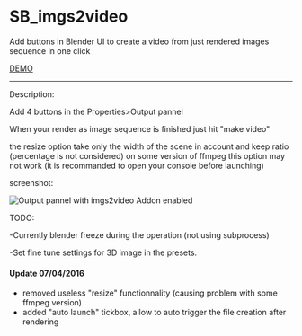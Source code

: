 # SB_imgs2video

Add buttons in Blender UI to create a video from just rendered images sequence in one click

[DEMO](https://youtu.be/R_W3Uh3KVGM)

--------


Description:

Add 4 buttons in the Properties>Output pannel

When your render as image sequence is finished just hit "make video"

the resize option take only the width of the scene in account and keep ratio (percentage is not considered) on some version of ffmpeg this option may not work (it is recommanded to open your console before launching)

screenshot:

![Output pannel with imgs2video Addon enabled](http://www.samuelbernou.fr/imgs/git/Addon_imgs2video_screenshot_demo)

TODO:

-Currently blender freeze during the operation (not using subprocess)

-Set fine tune settings for 3D image in the presets.



#### Update 07/04/2016
- removed useless "resize" functionnality (causing problem with some ffmpeg version)
- added "auto launch" tickbox, allow to auto trigger the file creation after rendering
